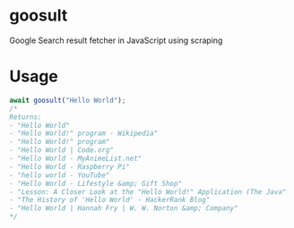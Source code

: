 # goosult
Google Search result fetcher in JavaScript using scraping

# Usage
```js
await goosult("Hello World");
/*
Returns: 
- "Hello World"
- "Hello World!" program - Wikipedia"
- "Hello World!" program"
- "Hello World | Code.org"
- "Hello World - MyAnimeList.net"
- "Hello World - Raspberry Pi"
- "hello world - YouTube"
- "Hello World - Lifestyle &amp; Gift Shop"
- "Lesson: A Closer Look at the "Hello World!" Application (The Java"
- "The History of 'Hello World' - HackerRank Blog"
- "Hello World | Hannah Fry | W. W. Norton &amp; Company"
*/
```
